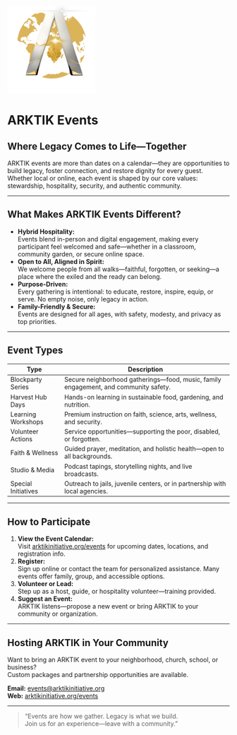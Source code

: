 <img src="../assets/ARKTIK%20Logo.png" alt="ARKTIK Logo" width="200">

# ARKTIK Events

## Where Legacy Comes to Life—Together

ARKTIK events are more than dates on a calendar—they are opportunities to build legacy, foster connection, and restore dignity for every guest. Whether local or online, each event is shaped by our core values: stewardship, hospitality, security, and authentic community.

---

## What Makes ARKTIK Events Different?

- **Hybrid Hospitality:**  
  Events blend in-person and digital engagement, making every participant feel welcomed and safe—whether in a classroom, community garden, or secure online space.
- **Open to All, Aligned in Spirit:**  
  We welcome people from all walks—faithful, forgotten, or seeking—a place where the exiled and the ready can belong.
- **Purpose-Driven:**  
  Every gathering is intentional: to educate, restore, inspire, equip, or serve. No empty noise, only legacy in action.
- **Family-Friendly & Secure:**  
  Events are designed for all ages, with safety, modesty, and privacy as top priorities.

---

## Event Types

| Type               | Description                                                         |
|--------------------|---------------------------------------------------------------------|
| Blockparty Series  | Secure neighborhood gatherings—food, music, family engagement, and community safety. |
| Harvest Hub Days   | Hands-on learning in sustainable food, gardening, and nutrition.    |
| Learning Workshops | Premium instruction on faith, science, arts, wellness, and security.|
| Volunteer Actions  | Service opportunities—supporting the poor, disabled, or forgotten.  |
| Faith & Wellness   | Guided prayer, meditation, and holistic health—open to all backgrounds.|
| Studio & Media     | Podcast tapings, storytelling nights, and live broadcasts.          |
| Special Initiatives| Outreach to jails, juvenile centers, or in partnership with local agencies. |

---

## How to Participate

1. **View the Event Calendar:**  
   Visit [arktikinitiative.org/events](https://arktikinitiative.org/events) for upcoming dates, locations, and registration info.
2. **Register:**  
   Sign up online or contact the team for personalized assistance. Many events offer family, group, and accessible options.
3. **Volunteer or Lead:**  
   Step up as a host, guide, or hospitality volunteer—training provided.
4. **Suggest an Event:**  
   ARKTIK listens—propose a new event or bring ARKTIK to your community or organization.

---

## Hosting ARKTIK in Your Community

Want to bring an ARKTIK event to your neighborhood, church, school, or business?  
Custom packages and partnership opportunities are available.

**Email:** events@arktikinitiative.org  
**Web:** [arktikinitiative.org/events](https://arktikinitiative.org/events)

---

> “Events are how we gather. Legacy is what we build.  
> Join us for an experience—leave with a community.”

